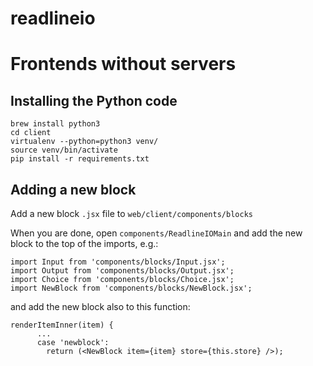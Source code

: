 # readlineio
Frontends without servers
===

Installing the Python code
---

```
brew install python3
cd client
virtualenv --python=python3 venv/
source venv/bin/activate
pip install -r requirements.txt
```

Adding a new block
---

Add a new block `.jsx` file to `web/client/components/blocks`

When you are done, open `components/ReadlineIOMain` and add the new block to the top of the imports, e.g.:

```
import Input from 'components/blocks/Input.jsx';
import Output from 'components/blocks/Output.jsx';
import Choice from 'components/blocks/Choice.jsx';
import NewBlock from 'components/blocks/NewBlock.jsx';
```

and add the new block also to this function:

```
renderItemInner(item) {
      ...
      case 'newblock':
        return (<NewBlock item={item} store={this.store} />);
```
